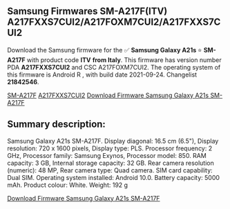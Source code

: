 <h2>Samsung Firmwares SM-A217F(ITV) A217FXXS7CUI2/A217FOXM7CUI2/A217FXXS7CUI2</h2>
Download the Samsung firmware for the ✅ <strong>Samsung Galaxy A21s </strong> ⭐ <strong>SM-A217F</strong> with product code <strong>ITV</strong> <strong> from Italy</strong>. This firmware has version number PDA <strong>A217FXXS7CUI2</strong> and CSC A217FOXM7CUI2. The operating system of this firmware is Android R , with build date 2021-09-24. Changelist <strong>21842546</strong>.


[SM-A217F](https://samfirm.shop/samsung/model/SM-A217F)
[A217FXXS7CUI2](https://samfirm.shop/samsung/pda/A217FXXS7CUI2)
[Download Firmware Samsung Galaxy A21s SM-A217F](https://samfirm.shop/samsung/firmware/458779)
<h2>Summary description:</h2>
<p>Samsung Galaxy A21s SM-A217F. Display diagonal: 16.5 cm (6.5"), Display resolution: 720 x 1600 pixels, Display type: PLS. Processor frequency: 2 GHz, Processor family: Samsung Exynos, Processor model: 850. RAM capacity: 3 GB, Internal storage capacity: 32 GB. Rear camera resolution (numeric): 48 MP, Rear camera type: Quad camera. SIM card capability: Dual SIM. Operating system installed: Android 10.0. Battery capacity: 5000 mAh. Product colour: White. Weight: 192 g</p>


[Download Firmware Samsung Galaxy A21s SM-A217F](https://samfirm.shop/samsung/firmware/458779)
